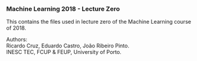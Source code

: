 ### Machine Learning 2018 - Lecture Zero

This contains the files used in lecture zero of the Machine Learning course of 2018.

Authors:  
Ricardo Cruz, Eduardo Castro, João Ribeiro Pinto.  
INESC TEC, FCUP & FEUP, University of Porto.
